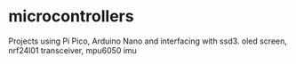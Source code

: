 # microcontrollers
Projects using Pi Pico, Arduino Nano and interfacing with ssd3. oled screen, nrf24l01 transceiver, mpu6050 imu
